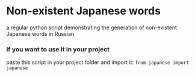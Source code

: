 # Non-existent Japanese words
a regular python script demonstrating the generation of non-existent Japanese words in Russian

### If you want to use it in your project
paste this script in your project folder and import it:
```from japanese import japanese```
